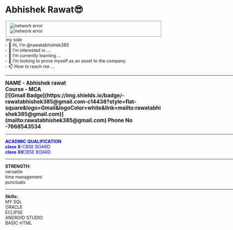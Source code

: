 <h1>Abhishek Rawat😎</h1>
<section>
<fieldset>
  <img src="https://www.bing.com/th?id=OIP.2TAGk_SjzyZDSTp7FioKEwHaEK&w=333&h=187&c=8&rs=1&qlt=90&o=6&dpr=1.8&pid=3.1&rm=2" alt="network error"><br>
<img src="https://encrypted-tbn0.gstatic.com/images?q=tbn:ANd9GcSB4oa8kXsq8AKhJeeDK3mXsNXaMi0MXaVyn6Th-7twJQ&s" alt="network error" border radius="50">
</fieldset>
</section>
<section>
 <legend>my side</legend>
  - 👋 Hi, I’m @rawatabhishek385<br>
- 👀 I’m interested in ...<br>
- 🌱 I’m currently learning ...<br>
- 💞️ I’m looking to prove myself as an asset to the company<br>
- 📫 How to reach me ...
</section>
<hr color="brown" height="30" width="3000">
<big><b>NAME - Abhishek rawat<br>
Course - MCA<br>
[![Gmail Badge](https://img.shields.io/badge/-rawatabhishek385@gmail.com-c14438?style=flat-square&logo=Gmail&logoColor=white&link=mailto:rawatabhishek385@gmail.com)](mailto:rawatabhishek385@gmail.com)
Phone No -7668543534</b>
</big>
<hr color="brown" height="30" width="3000">
<p style=color:blue;><b>ACADMIC QUALIFICATION</b><br><b>class X-</b>CBSE BOARD <br><b>class XII</B>CBSE BOARD<br></p>
<hr color="brown" height="30" width="3000">
<p><b>STRENGTH:</b><br>versatile<br>time management<br>punctuals<br></p>
<hr color="brown" height="30" width="3000">
<p><b>Skills:</b><br>MY SQL<br>ORACLE<br>ECLIPSE<br>ANDROID STUDIO<br>BASIC HTML<br></p>
